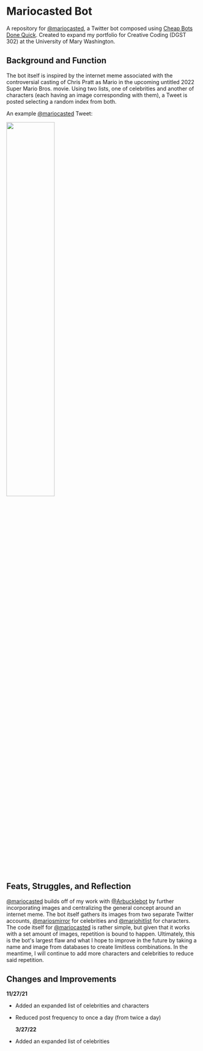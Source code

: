 # Mariocasted Bot
A repository for [@mariocasted](https://twitter.com/mariocasted), a Twitter bot composed using [Cheap Bots Done Quick](https://cheapbotsdonequick.com/). Created to expand my portfolio for Creative Coding (DGST 302) at the University of Mary Washington.

## Background and Function
The bot itself is inspired by the internet meme associated with the controversial casting of Chris Pratt as Mario in the upcoming untitled 2022 Super Mario Bros. movie. Using two lists, one of celebrities and another of characters (each having an image corresponding with them), a Tweet is posted selecting a random index from both.


An example [@mariocasted](https://twitter.com/mariocasted) Tweet:

<img src="https://user-images.githubusercontent.com/89407955/143722572-b5c08a1f-4de6-417a-94f0-f7f776de30ac.png" width=50% height=50%>



## Feats, Struggles, and Reflection
[@mariocasted](https://twitter.com/mariocasted) builds off of my work with [@Arbucklebot](https://twitter.com/ArbuckleBot) by further incorporating images and centralizing the general concept around an internet meme. The bot itself gathers its images from two separate Twitter accounts, [@mariosmirror](https://twitter.com/mariosMirror) for celebrities and [@mariohitlist](https://twitter.com/mariohitlist) for characters. The code itself for [@mariocasted](https://twitter.com/mariocasted)  is rather simple, but given that it works with a set amount of images, repetition is bound to happen. Ultimately, this is the bot's largest flaw and what I hope to improve in the future by taking a name and image from databases to create limitless combinations. In the meantime, I will continue to add more characters and celebrities to reduce said repetition.

## Changes and Improvements
 
  **11/27/21**
- Added an expanded list of celebrities and characters
- Reduced post frequency to once a day (from twice a day)

  **3/27/22**
- Added an expanded list of celebrities
